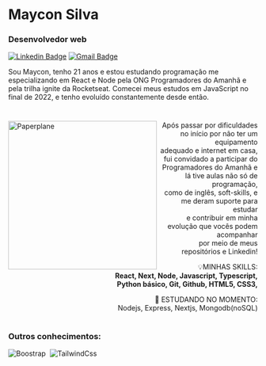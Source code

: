# Maycon Silva
### Desenvolvedor web

[![Linkedin Badge](https://img.shields.io/badge/-Maycon%20Silva-00875f?style=flat-square&logo=Linkedin&logoColor=white&link=https://www.linkedin.com/in/diego-schell-fernandes/)](https://www.linkedin.com/in/mayconslv/) 
[![Gmail Badge](https://img.shields.io/badge/-mayconslv.contato@gmail.com-00875f?style=flat-square&logo=Gmail&logoColor=white&link=mailto:mayconslv.contato@gmail.com)](mailto:mayconslv.contato@gmail.com)


Sou Maycon, tenho 21 anos e estou estudando programação me especializando em React e Node pela ONG Programadores do Amanhã e pela trilha ignite da Rocketseat. Comecei meus estudos em JavaScript no final de 2022, e tenho evoluído constantemente desde então.

#
 
<img src="https://i.ibb.co/XSFtMrT/aviao.png" min-width="300px" max-width="300px" width="300px" align="left" alt="Paperplane">

<p align="right"> 
  Após passar por dificuldades no início por não ter um equipamento <br />
  adequado e internet em casa, fui convidado a participar do <br />
  Programadores do Amanhã e lá tive aulas não só de programação, <br />
  como de inglês, soft-skills, e me deram suporte para estudar <br />
  e contribuir em minha evolução que vocês podem acompanhar <br />
  por meio de meus repositórios e Linkedin! <br />
</p>

<p align="right">
  💡MINHAS SKILLS: <br />
  <strong>React, Next, Node, Javascript, Typescript, <br />
  Python básico, Git, Github, HTML5, CSS3, <br />
  </strong>
</p>

<p align="right">
 📝 ESTUDANDO NO MOMENTO: <br />
Nodejs, Express, Nextjs, Mongodb(noSQL) <br />
 
</p>

#

### Outros conhecimentos:
![Boostrap](https://img.shields.io/badge/-boostrap-0D1117?style=for-the-badge&logo=bootstrap&labelColor=0D1117)&nbsp;
![TailwindCss](https://img.shields.io/badge/-tailwindcss-0D1117?style=for-the-badge&logo=tailwindcss&labelColor=0D1117)&nbsp;


<!-- ![Contribution](https://activity-graph.herokuapp.com/graph?username=emillykamile&theme=gotham&hide_border=true&area=true) -->
